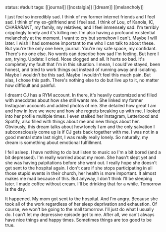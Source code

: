 status: #adult 
tags: [[journal]] [[nostalgia]] [[dream]] [[melancholy]] 

I just feel so incredibly sad. I think of my former internet friends and I feel sad. I think of my ex-girlfriend and I feel sad. I think of Lou, of Kanola, IC, CHARARANT, my family, my relatives, and I feel immensely sad. I'm terribly cripplingly lonely and it's killing me. I'm also having a profound existential melancholy at the moment. I want to cry but somehow I can't. Maybe I will later. I wish I had someone important to me who I can talk to about these. But you're the only one here, journal. You're my safe space, my confidant. There's no one else. No words can describe how sad I'm feeling. But here I am, trying. Update: I cried. Nose clogged and all. It hurts so bad. It's completely my fault that I'm in this situation. I mean, I could've stayed, been honest, and tried to work things out instead of running away and isolating. Maybe I wouldn't be this sad. Maybe I wouldn't feel this much pain. But alas, I chose this path. There's nothing else to do but live up to it, no matter how difficult and painful. 

I dreamt CJ has a RYM account. In there, it's heavily customized and filled with anecdotes about how she still wants me. She linked my former Instagram accounts and added photos of me. She detailed how great I am and how in love we were and how she regrets breaking up with me. I looked into her profile multiple times. I even stalked her Instagram, Letterboxd and Spotify, also filled with things about me and new things about her. Obviously, this dream talks about how lonely I am and the only salvation I subconsciously come up is if CJ gets back together with me. I was not in a good mental state last night, I was really really lonely. So naturally, my dream is something about emotional fulfillment. 

I fell asleep. I have nothing to do but listen to music so I'm a bit bored (and a bit depressed). I'm really worried about my mom. She hasn't slept yet and she was having palpitations before she went out. I really hope she doesn't get sent to the hospital again. I don't care if she stops participating in all those stupid events in their church, her health is more important. It almost makes me mad because of this. But anyway, I don't think I'll be sleeping later. I made coffee without cream. I'll be drinking that for a while. Tomorrow is the day. 

It happened. My mom got sent to the hospital. And I'm angry. Because she took all of the work regardless of her sleep deprivation and exhaustion. Of course, we won't be going to the mall tomorrow. I'll just do what I usually do. I can't let my depressive episode get to me. After all, we can't always have nice things and happy times. Sometimes things are too good to be true.